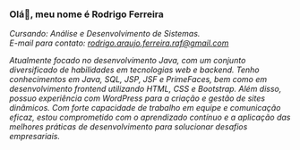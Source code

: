 ### Olá👋, meu nome é Rodrigo Ferreira

<i>Cursando: Análise e Desenvolvimento de Sistemas.</i>  
<i>E-mail para contato: rodrigo.araujo.ferreira.raf@gmail.com</i>

<i>Atualmente focado no desenvolvimento Java, com um conjunto diversificado de habilidades em tecnologias web e backend. Tenho conhecimentos em Java, SQL, JSP, JSF e PrimeFaces, bem como em desenvolvimento frontend utilizando HTML, CSS e Bootstrap. Além disso, possuo experiência com WordPress para a criação e gestão de sites dinâmicos. Com forte capacidade de trabalho em equipe e comunicação eficaz, estou comprometido com o aprendizado contínuo e a aplicação das melhores práticas de desenvolvimento para solucionar desafios empresariais.</i>
